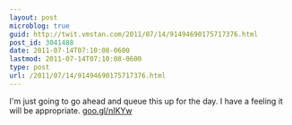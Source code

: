 ```yaml
---
layout: post
microblog: true
guid: http://twit.vmstan.com/2011/07/14/91494690175717376.html
post_id: 3041488
date: 2011-07-14T07:10:08-0600
lastmod: 2011-07-14T07:10:08-0600
type: post
url: /2011/07/14/91494690175717376.html
---
```

I'm just going to go ahead and queue this up for the day. I have a feeling it will be appropriate. [goo.gl/nIKYw](http://goo.gl/nIKYw)
